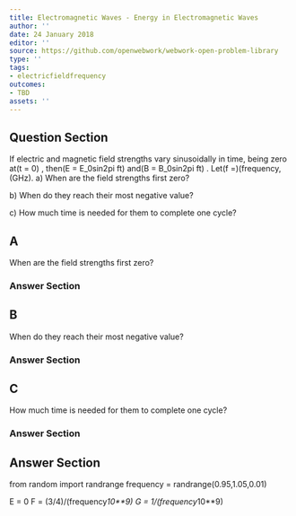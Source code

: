 ```yaml
---
title: Electromagnetic Waves - Energy in Electromagnetic Waves
author: ''
date: 24 January 2018
editor: ''
source: https://github.com/openwebwork/webwork-open-problem-library
type: ''
tags:
- electricfieldfrequency
outcomes:
- TBD
assets: ''
---
```


## Question Section 

If electric and magnetic field strengths vary sinusoidally in time, being zero at(t = 0) , then(E = E_0sin2pi ft) and(B = B_0sin2pi ft) . Let(f =)(frequency,(GHz).
a) When are the field strengths first zero?
 
b) When do they reach their most negative value?
 
c) How much time is needed for them to complete one cycle?
## A
When are the field strengths first zero?
### Answer Section
## B
When do they reach their most negative value?
### Answer Section
## C
How much time is needed for them to complete one cycle?
### Answer Section


## Answer Section

from random import randrange
frequency = randrange(0.95,1.05,0.01)

E = 0
F = (3/4)/(frequency*10**9)
G = 1/(frequency*10**9)